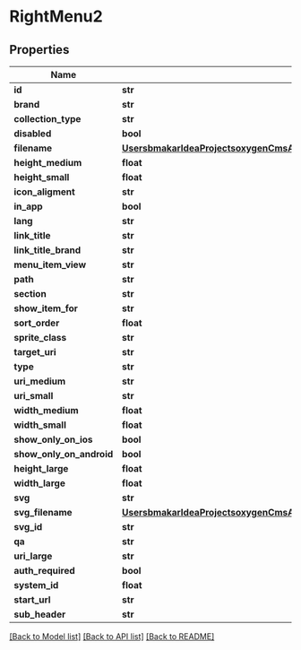 # RightMenu2

## Properties
Name | Type | Description | Notes
------------ | ------------- | ------------- | -------------
**id** | **str** |  | [optional] 
**brand** | **str** |  | [optional] 
**collection_type** | **str** |  | [optional] 
**disabled** | **bool** |  | [optional] 
**filename** | [**UsersbmakarIdeaProjectsoxygenCmsApisrcmainresourcesstaticprivatecomponentssvgFilenameYamlSvgFilename**](UsersbmakarIdeaProjectsoxygenCmsApisrcmainresourcesstaticprivatecomponentssvgFilenameYamlSvgFilename.md) |  | [optional] 
**height_medium** | **float** |  | [optional] 
**height_small** | **float** |  | [optional] 
**icon_aligment** | **str** |  | [optional] 
**in_app** | **bool** |  | [optional] 
**lang** | **str** |  | [optional] 
**link_title** | **str** |  | [optional] 
**link_title_brand** | **str** |  | [optional] 
**menu_item_view** | **str** |  | [optional] 
**path** | **str** |  | [optional] 
**section** | **str** |  | [optional] 
**show_item_for** | **str** |  | [optional] 
**sort_order** | **float** |  | [optional] 
**sprite_class** | **str** |  | [optional] 
**target_uri** | **str** |  | [optional] 
**type** | **str** |  | [optional] 
**uri_medium** | **str** |  | [optional] 
**uri_small** | **str** |  | [optional] 
**width_medium** | **float** |  | [optional] 
**width_small** | **float** |  | [optional] 
**show_only_on_ios** | **bool** |  | [optional] 
**show_only_on_android** | **bool** |  | [optional] 
**height_large** | **float** |  | [optional] 
**width_large** | **float** |  | [optional] 
**svg** | **str** |  | [optional] 
**svg_filename** | [**UsersbmakarIdeaProjectsoxygenCmsApisrcmainresourcesstaticprivatecomponentsfilenameYamlFilename**](UsersbmakarIdeaProjectsoxygenCmsApisrcmainresourcesstaticprivatecomponentsfilenameYamlFilename.md) |  | [optional] 
**svg_id** | **str** |  | [optional] 
**qa** | **str** |  | [optional] 
**uri_large** | **str** |  | [optional] 
**auth_required** | **bool** |  | [optional] 
**system_id** | **float** |  | [optional] 
**start_url** | **str** |  | [optional] 
**sub_header** | **str** |  | [optional] 

[[Back to Model list]](../README.md#documentation-for-models) [[Back to API list]](../README.md#documentation-for-api-endpoints) [[Back to README]](../README.md)

